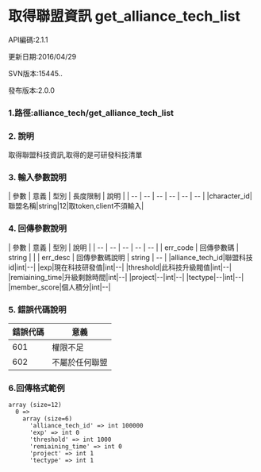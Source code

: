# 取得聯盟資訊 get_alliance_tech_list



API編碼:2.1.1

> 


更新日期:2016/04/29

> 

SVN版本:15445..

> 

發布版本:2.0.0
### 1.路徑:alliance_tech/get_alliance_tech_list

### 2. 說明

取得聯盟科技資訊,取得的是可研發科技清單
### 3. 輸入參數說明


| 參數 | 意義 | 型別 | 長度限制 | 說明 |
| -- | -- | -- | -- | -- | -- |
|character_id|聯盟名稱|string|12|取token,client不須輸入|


### 4. 回傳參數說明
| 參數 | 意義 | 型別 | 說明 |
| -- | -- | -- | -- | -- |
| err_code | 回傳參數碼 | string |  |
| err_desc | 回傳參數碼說明 | string | -- |
|alliance_tech_id|聯盟科技id|int|--|
|exp|現在科技研發值|int|--|
|threshold|此科技升級閥值|int|--|
|remiaining_time|升級剩餘時間|int|--|
|project|--|int|--|
|tectype|--|int|--|
|member_score|個人積分|int|--|


### 5. 錯誤代碼說明
|錯誤代碼|意義|
|--|--|
|601|權限不足|
|602|不屬於任何聯盟|

### 6.回傳格式範例

```
array (size=12)
  0 => 
    array (size=6)
      'alliance_tech_id' => int 100000
      'exp' => int 0
      'threshold' => int 1000
      'remiaining_time' => int 0
      'project' => int 1
      'tectype' => int 1
```

